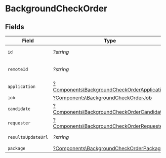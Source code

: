 # BackgroundCheckOrder


## Fields

| Field                                                                                                     | Type                                                                                                      | Required                                                                                                  | Description                                                                                               | Example                                                                                                   |
| --------------------------------------------------------------------------------------------------------- | --------------------------------------------------------------------------------------------------------- | --------------------------------------------------------------------------------------------------------- | --------------------------------------------------------------------------------------------------------- | --------------------------------------------------------------------------------------------------------- |
| `id`                                                                                                      | *?string*                                                                                                 | :heavy_minus_sign:                                                                                        | Unique identifier                                                                                         | 8187e5da-dc77-475e-9949-af0f1fa4e4e3                                                                      |
| `remoteId`                                                                                                | *?string*                                                                                                 | :heavy_minus_sign:                                                                                        | Provider's unique identifier                                                                              | 8187e5da-dc77-475e-9949-af0f1fa4e4e3                                                                      |
| `application`                                                                                             | [?Components\BackgroundCheckOrderApplication](../../Models/Components/BackgroundCheckOrderApplication.md) | :heavy_minus_sign:                                                                                        | N/A                                                                                                       |                                                                                                           |
| `job`                                                                                                     | [?Components\BackgroundCheckOrderJob](../../Models/Components/BackgroundCheckOrderJob.md)                 | :heavy_minus_sign:                                                                                        | N/A                                                                                                       |                                                                                                           |
| `candidate`                                                                                               | [?Components\BackgroundCheckOrderCandidate](../../Models/Components/BackgroundCheckOrderCandidate.md)     | :heavy_minus_sign:                                                                                        | N/A                                                                                                       |                                                                                                           |
| `requester`                                                                                               | [?Components\BackgroundCheckOrderRequester](../../Models/Components/BackgroundCheckOrderRequester.md)     | :heavy_minus_sign:                                                                                        | N/A                                                                                                       |                                                                                                           |
| `resultsUpdateUrl`                                                                                        | *?string*                                                                                                 | :heavy_minus_sign:                                                                                        | Results update url                                                                                        | https://exmaple.com/integrations/results/update                                                           |
| `package`                                                                                                 | [?Components\BackgroundCheckOrderPackage](../../Models/Components/BackgroundCheckOrderPackage.md)         | :heavy_minus_sign:                                                                                        | N/A                                                                                                       |                                                                                                           |